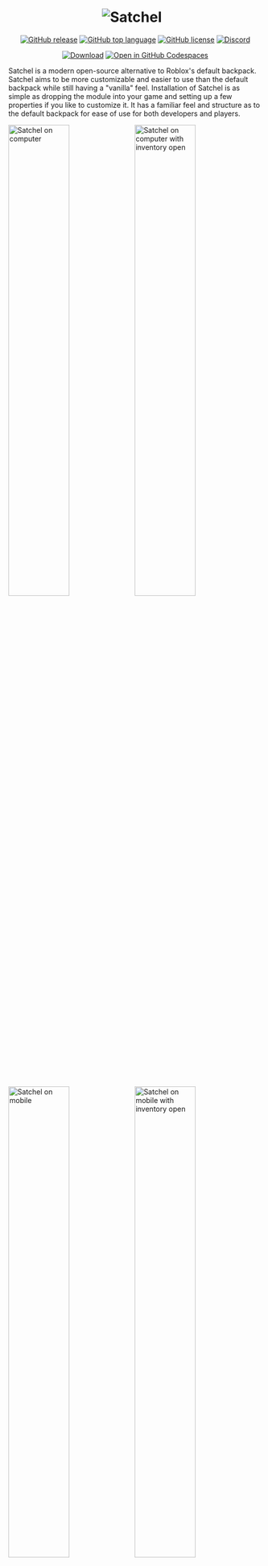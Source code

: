 <h1 align="center">
  <picture>
    <source media="(prefers-color-scheme: dark)" srcset="assets/SatchelWhite.png">
    <source media="(prefers-color-scheme: light)" srcset="assets/SatchelBlack.png">
    <img alt="Satchel" src="assets/SatchelBlack.png">
  </picture>
  &nbsp;
</h1>

<div align="center">

  [![GitHub release](https://img.shields.io/github/v/release/RyanLua/Satchel?include_prereleases&logo=robloxstudio&logoColor=white&color=00a2ff&style=for-the-badge)](../../releases)
  [![GitHub top language](https://img.shields.io/github/languages/top/RyanLua/Satchel?logo=lua&color=00a2ff&style=for-the-badge)](../../search?l=lua)
  [![GitHub license](https://img.shields.io/github/license/RyanLua/Satchel?logo=mozilla&color=00a2ff&style=for-the-badge)](LICENSE.txt)
  [![Discord](https://img.shields.io/discord/1162303282002272359?style=for-the-badge&label=discord&logo=discord&color=00a2ff&logoColor=white)](https://discord.gg/N2KEnHzrsW)

  [![Download](https://gist.githubusercontent.com/RyanLua/d507e8ad7581fe264deb91606954b920/raw/8013a784d7518ddd465512d31f4f51e18d35c06c/GitHubDownloadBadge.svg)](https://github.com/RyanLua/Satchel/releases/latest/download/Satchel.rbxm)
  [![Open in GitHub Codespaces](https://github.com/codespaces/badge.svg)](https://codespaces.new/RyanLua/Satchel?quickstart=1)
</div>

Satchel is a modern open-source alternative to Roblox's default backpack. Satchel aims to be more customizable and easier to use than the default backpack while still having a "vanilla" feel. Installation of Satchel is as simple as dropping the module into your game and setting up a few properties if you like to customize it. It has a familiar feel and structure as to the default backpack for ease of use for both developers and players.

<img alt="Satchel on computer" src="assets/SatchelThumbnail1.png" style="width: 49%;"> <img alt="Satchel on computer with inventory open" src="assets/SatchelThumbnail2.png" style="width: 49%;">
<img alt="Satchel on mobile" src="assets/SatchelThumbnail3.png" style="width: 49%;"> <img alt="Satchel on mobile with inventory open" src="assets/SatchelThumbnail4.png" style="width: 49%;">

<https://github.com/RyanLua/Satchel/assets/80087248/2cd3f164-6bf3-4c3b-a682-67a386f576d5>

## ⭐ Features

Satchel comes packed with much-needed features and changes that the default backpack doesn't have.

### Modernized Familiar Feel

Satchel completely remakes the backpack's UI to a uniform and vanilla feeling UI, blending in with other elements designed by Roblox.

<div align="center">
  <img alt="Satchel on computer matching Roblox's UI design" src="../../assets/80087248/2bbe27e8-2f8e-4305-b968-635316551395" style="width: 49%;">
</div>

### Highly Customizable & Versatile

Satchel is highly customizable & adjustable with instance attributes support allowing you to customize the behavior and appearance of over 10+ attributes. Change the color, transparency, behavior, and more of it's elegantly designed UI.

<div align="center">
  <img alt="Satchel with a customized UI to have a red tint" src="../../assets/80087248/a115e388-de55-4cfa-9c41-63b117df4b74" style="width: 49%;">
</div>

### Improved Mobile Experience

Satchel expands on the mobile experience doubling the number of slots allowing players on mobile to not be at a disadvantage.

<div align="center">
  <img alt="Satchel on mobile with 6 hotbar slots" src="assets/SatchelThumbnail4.png" style="width: 49%;">
</div>

### Topbar Plus Support

Satchel supports [Topbar Plus by 1ForeverHD](https://github.com/1ForeverHD/TopbarPlus) to allow users to easily and more quickly open the inventory.

<div align="center">
  <img alt="Satchel inventory topbar button along with Roblox's topbar" src="../../assets/80087248/95d22c15-0eec-4862-8f1c-8407fd325729" style="width: 49%;">
</div>

## 🛝 Playground

> [!TIP]
> [Satchel Playground](https://www.roblox.com/games/13592168150) has place copying enabled, allowing you to edit your own copy from the Roblox website by clicking the ellipsis (`...`) and selecting `Edit`.

We provide an open-source playground of Satchel where you can test and play with Satchel before deciding to use it. See [Satchel Playground](https://www.roblox.com/games/13592168150) on Roblox. Feel free to use the playground as a reference for how to use Satchel. Please download and modify it to your liking.

[![Satchel Playground Thumbnail 1](../../assets/80087248/e4c58793-05cc-4102-9d5e-a8b961915669)](https://www.roblox.com/games/13592168150)

## 🔽 Installation

Installation of Satchel is easy and painless. Satchel is a drag-and-drop module that works out of the box and with easy customization. Below are different ways to get you to download and install Satchel.

<details>

<summary>Install from Creator Marketplace</summary>

1. Get the Satchel module from the [Creator Marketplace](https://create.roblox.com/marketplace/asset/13947506401).
![CreatorMarketplace](assets/CreatorMarketplace.png)

1. Open Roblox Studio and create a new place or open an existing place.

1. Open or locate the [Toolbox](https://create.roblox.com/docs/studio/toolbox).
![View Tab Toolbox](https://prod.docsiteassets.roblox.com/assets/studio/general/View-Tab-Toolbox.png)

1. Open your [Inventory](https://create.roblox.com/docs/studio/toolbox#inventory) from the [Toolbox](https://create.roblox.com/docs/studio/toolbox).
![Inventory Tab](https://prod.docsiteassets.roblox.com/assets/studio/toolbox/Inventory-Tab.png)

1. Search for `Satchel` created by `WinnersTakesAll` and click on it.
![Toolbox](assets/MarketplaceCard.png)

1. Insert `Satchel` into the [Explorer](https://create.roblox.com/docs/studio/explorer) and drag it into [StarterPlayerScripts](https://create.roblox.com/docs/reference/engine/classes/StarterPlayerScripts).
![Explorer](../../assets/80087248/97d51886-08b6-40bb-b16b-90433dd7d2b7)

</details>

<details>

<summary>Install from GitHub Releases</summary>

1. Download the `Satchel.rbxmx` file from [Releases](../../releases).
![GitHubRelease](assets/GitHubReleases.png)

1. Open Roblox Studio and create a new place or open an existing place.

1. Go to [Explorer](https://create.roblox.com/docs/studio/explorer) and right click on [`StarterPlayerScripts`](https://create.roblox.com/docs/reference/engine/classes/StarterPlayerScripts) and click on `Insert from file...`.
![InsertFromFile](assets/InsertFromFile.png)

1. Select the `Satchel.rbxmx` you downloaded from GitHub and click `Open`.
![UploadFile](assets/SelectFile.png)

1. Ensure that `Satchel`is in [StarterPlayerScripts](https://create.roblox.com/docs/reference/engine/classes/StarterPlayerScripts).
![Explorer](../../assets/80087248/97d51886-08b6-40bb-b16b-90433dd7d2b7)

</details>

## 👤 Acknowledgements

A special thanks to the following people for their contributions to Satchel.

| Roblox Username | Contribution |
| --- | --- |
| [@OnlyTwentyCharacters](https://www.roblox.com/users/28969907), [@SolarCrane](https://www.roblox.com/users/29373363) | Creating the original CoreGui script |
| [@thebrickplanetboy](https://www.roblox.com/users/525495863) | Allowing me to republish & modify his fork of the backpack system |
| [@ForeverHD](https://www.roblox.com/users/82347291) | Making Topbar Plus and open-sourcing it for everyone to use |

## 💖 Support

> [!NOTE]
> If you see an issue with Satchel and would like to report it, see [SUPPORT.md](.github/SUPPORT.md) for additional information.

Satchel fully supports all platforms which includes computer, tablet, phone, console, and VR. Satchel is also fully compatible experiences using TopbarPlus by 1ForeverHD.

## 📖 Documentation

> [!NOTE]
> Visit the [Satchel documentation website](https://satchel.luau.page) to learn about Satchel.

Satchel has it's very own [documentation site](https://satchel.luau.page) you can visit. Find guides on how to get started and documentation.

<details>

<summary>Attributes</summary>

Satchel supports instance attributes allowing you to change and customize many aspects including various behaviors in a friendly easy-to-use interface without having to touch any code. Below see all attributes.

| Attribute | Description | Default |
| :--- | :--- | :--- |
| BackgroundColor3: [`Color3`](https://create.roblox.com/docs/reference/engine/datatypes/Color3) | Determines the background color of the default inventory window and slots. | `[25, 27, 29]` |
| BackgroundTransparency: [`number`](https://create.roblox.com/docs/scripting/luau/numbers) | Determines the background transparency of the default inventory window and slots. | 0.3 |
| CornerRadius: [`UDim`](https://create.roblox.com/docs/reference/engine/datatypes/UDim) | Determines the radius, in pixels, of the default inventory window and slots. | `0, 8` |
| EquipBorderColor3: [`Color3`](https://create.roblox.com/docs/reference/engine/datatypes/Color3) | Determines the color of the equip border when a slot is equipped. | `[255, 255, 255]` |
| EquipBorderSizePixel: [`number`](https://create.roblox.com/docs/scripting/luau/numbers) | Determines the pixel width of the equip border when a slot is equipped. | `5` |
| FontFace: [`Font`](https://create.roblox.com/docs/reference/engine/enums/Font) | Determines the font of the default inventory window and slots. | `Builder Sans` |
| InsetIconPadding: [`boolean`](https://create.roblox.com/docs/scripting/luau/booleans) | Determines whether or not the tool icon is padded in the default inventory window and slots. | True |
| OutlineEquipBorder: [`boolean`](https://create.roblox.com/docs/scripting/luau/booleans) | Determines whether or not the equip border is outline or inset when a slot is equipped. | True |
| TextColor3: [`Color3`](https://create.roblox.com/docs/reference/engine/datatypes/Color3) | Determines the color of the text in default inventory window and slots. | `[255, 255, 255]` |
| TextSize: [`number`](https://create.roblox.com/docs/scripting/luau/numbers) | Determines the size of the text in the default inventory window and slots. | `14` |
| TextStrokeColor3: [`Color3`](https://create.roblox.com/docs/reference/engine/datatypes/Color3) | Determines the color of the text stroke of text in default inventory window and slots. | `[0, 0, 0]` |
| TextStrokeTransparency: [`number`](https://create.roblox.com/docs/scripting/luau/numbers) | Determines the transparency of the text stroke of text in default chat window and slots. | 0.5 |

</details>

<details>

<summary>Methods</summary>

Satchel offers access to some of its internal methods and events for scripting purposes. Below see a table with all the methods available.

| IsOpened(): [`boolean`](https://create.roblox.com/docs/scripting/luau/booleans) |
| :--- |
| Returns whether the inventory is opened or not. |

| SetBackpackEnabled(enabled: boolean): `void` |
| :--- |
| Sets whether the backpack gui is enabled or disabled. |

| GetBackpackEnabled(): [`boolean`](https://create.roblox.com/docs/scripting/luau/booleans) |
| :--- |
| Returns whether the backpack gui is enabled or disabled. |

| GetStateChangedEvent(): [`RBXScriptSignal`](https://create.roblox.com/docs/reference/engine/datatypes/RBXScriptSignal) |
| :--- |
| Returns a signal that fires when the inventory is opened or closed. |

</details>

## 🙏 Contributing

We welcome all contributions from the community. If you would like to contribute, please see [CONTRIBUTING.md](.github/CONTRIBUTING.md) to get started on how to contribute to Satchel.

When you contribute to Satchel you will be accredited for your contribution for everyone to see on this repository along with supporting the open-source community.

## 📃 License

Satchel is available under the Mozilla Public License 2.0 license. See [LICENSE.txt](LICENSE.txt) for details.

